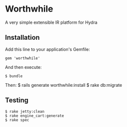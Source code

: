 # Worthwhile

A very simple extensible IR platform for Hydra

## Installation

Add this line to your application's Gemfile:

    gem 'worthwhile'

And then execute:

    $ bundle

Then:
    $ rails generate worthwhile:install
    $ rake db:migrate
    
## Testing

    $ rake jetty:clean
    $ rake engine_cart:generate
    $ rake spec

